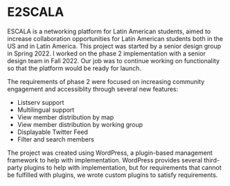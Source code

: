 # E2SCALA

ESCALA is a networking platform for Latin American students, aimed to increase collaboration opportunities for Latin American students both in the US and in Latin America. This project was started by a senior design group in Spring 2022. I worked on the phase 2 implementation with a senior design team in Fall 2022. Our job was to continue working on functionality so that the platform would be ready for launch.

The requirements of phase 2 were focused on increasing community engagement and accessiblity through several new features:
- Listserv support
- Multilingual support
- View member distribution by map
- View member distribution by working group
- Displayable Twitter Feed
- Filter and search members

The project was created using WordPress, a plugin-based management framework to help with implementation. WordPress provides several third-party plugins to help with implementation, but for requirements that cannot be fulfilled with plugins, we wrote custom plugins to satisfy requirements. 
